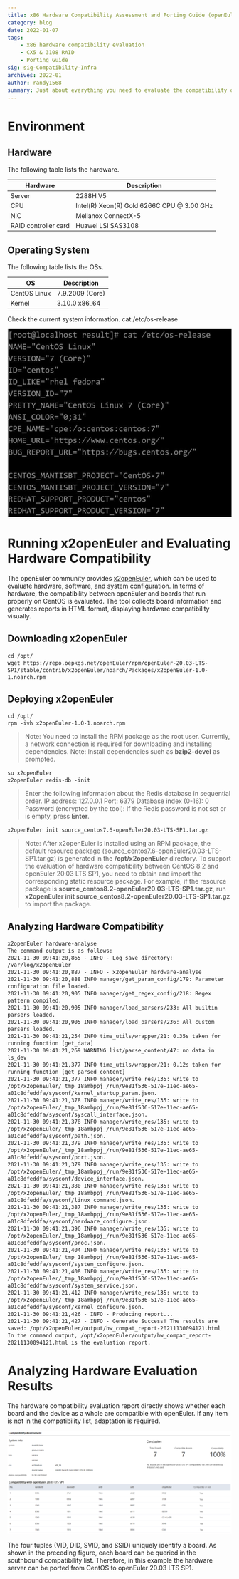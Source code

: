 ```yaml
---
title: x86 Hardware Compatibility Assessment and Porting Guide (openEuler 20.03 LTS SP1)
category: blog 
date: 2022-01-07
tags: 
    - x86 hardware compatibility evaluation
    - CX5 & 3108 RAID
    - Porting Guide
sig: sig-Compatibility-Infra
archives: 2022-01
author: randy1568
summary: Just about everything you need to evaluate the compatibility of x86 hardware (Hi1822 NIC & 3108 RAID controller card)
---
```

# Environment

## Hardware

The following table lists the hardware.

Hardware| Description
----- | ----- 
Server| 2288H V5 
CPU | Intel(R) Xeon(R) Gold 6266C CPU @ 3.00 GHz
NIC| Mellanox ConnectX-5
RAID controller card| Huawei LSI SAS3108

## Operating System

The following table lists the OSs.

OS| Description
----- | ----- 
CentOS Linux| 7.9.2009 (Core) 
Kernel | 3.10.0  x86_64  

Check the current system information.
cat /etc/os-release

<img src="./image/hardware-1.png">

# Running x2openEuler and Evaluating Hardware Compatibility

The openEuler community provides [x2openEuler](https://repo.oepkgs.net/openEuler/rpm/openEuler-20.03-LTS-SP1/stable/contrib/x2openEuler/noarch/Packages/), which can be used to evaluate hardware, software, and system configuration. In terms of hardware, the compatibility between openEuler and boards that run properly on CentOS is evaluated. The tool collects board information and generates reports in HTML format, displaying hardware compatibility visually.

## Downloading x2openEuler

```
cd /opt/
wget https://repo.oepkgs.net/openEuler/rpm/openEuler-20.03-LTS-SP1/stable/contrib/x2openEuler/noarch/Packages/x2openEuler-1.0-1.noarch.rpm
```

## Deploying x2openEuler

```
cd /opt/
rpm -ivh x2openEuler-1.0-1.noarch.rpm
```

> Note: You need to install the RPM package as the root user. Currently, a network connection is required for downloading and installing dependencies.
> Note: Install dependencies such as **bzip2-devel** as prompted.

```
su x2openEuler
x2openEuler redis-db -init
```

> Enter the following information about the Redis database in sequential order. 
> IP address: 127.0.0.1
> Port: 6379
> Database index (0-16): 0
> Password (encrypted by the tool): If the Redis password is not set or is empty, press **Enter**.

```
x2openEuler init source_centos7.6-openEuler20.03-LTS-SP1.tar.gz
```

> Note: After x2openEuler is installed using an RPM package, the default resource package (source_centos7.6-openEuler20.03-LTS-SP1.tar.gz) is generated in the **/opt/x2openEuler** directory.
> To support the evaluation of hardware compatibility between CentOS 8.2 and openEuler 20.03 LTS SP1, you need to obtain and import the corresponding static resource package. For example, if the resource package is **source_centos8.2-openEuler20.03-LTS-SP1.tar.gz**, run **x2openEuler init source_centos8.2-openEuler20.03-LTS-SP1.tar.gz** to import the package.

## Analyzing Hardware Compatibility

    x2openEuler hardware-analyse 
    ‏The command output is as follows:
    2021-11-30 09:41:20,865 - INFO - Log save directory: /var/log/x2openEuler
    2021-11-30 09:41:20,887 - INFO - x2openEuler hardware-analyse
    2021-11-30 09:41:20,888 INFO manager/get_param_config/179: Parameter configuration file loaded.
    2021-11-30 09:41:20,905 INFO manager/get_regex_config/218: Regex pattern compiled.
    2021-11-30 09:41:20,905 INFO manager/load_parsers/233: All builtin parsers loaded.
    2021-11-30 09:41:20,905 INFO manager/load_parsers/236: All custom parsers loaded.
    2021-11-30 09:41:21,254 INFO time_utils/wrapper/21: 0.35s taken for running function [get_data]
    2021-11-30 09:41:21,269 WARNING list/parse_content/47: no data in ls_dev
    2021-11-30 09:41:21,377 INFO time_utils/wrapper/21: 0.12s taken for running function [get_parsed_content]
    2021-11-30 09:41:21,377 INFO manager/write_res/135: write to /opt/x2openEuler/_tmp_18ambppj_/run/9e81f536-517e-11ec-ae65-a01c8dfeddfa/sysconf/kernel_startup_param.json.
    2021-11-30 09:41:21,378 INFO manager/write_res/135: write to /opt/x2openEuler/_tmp_18ambppj_/run/9e81f536-517e-11ec-ae65-a01c8dfeddfa/sysconf/syscall_interface.json.
    2021-11-30 09:41:21,378 INFO manager/write_res/135: write to /opt/x2openEuler/_tmp_18ambppj_/run/9e81f536-517e-11ec-ae65-a01c8dfeddfa/sysconf/path.json.
    2021-11-30 09:41:21,379 INFO manager/write_res/135: write to /opt/x2openEuler/_tmp_18ambppj_/run/9e81f536-517e-11ec-ae65-a01c8dfeddfa/sysconf/port.json.
    2021-11-30 09:41:21,379 INFO manager/write_res/135: write to /opt/x2openEuler/_tmp_18ambppj_/run/9e81f536-517e-11ec-ae65-a01c8dfeddfa/sysconf/device_interface.json.
    2021-11-30 09:41:21,380 INFO manager/write_res/135: write to /opt/x2openEuler/_tmp_18ambppj_/run/9e81f536-517e-11ec-ae65-a01c8dfeddfa/sysconf/linux_command.json.
    2021-11-30 09:41:21,387 INFO manager/write_res/135: write to /opt/x2openEuler/_tmp_18ambppj_/run/9e81f536-517e-11ec-ae65-a01c8dfeddfa/sysconf/hardware_configure.json.
    2021-11-30 09:41:21,396 INFO manager/write_res/135: write to /opt/x2openEuler/_tmp_18ambppj_/run/9e81f536-517e-11ec-ae65-a01c8dfeddfa/sysconf/proc.json.
    2021-11-30 09:41:21,404 INFO manager/write_res/135: write to /opt/x2openEuler/_tmp_18ambppj_/run/9e81f536-517e-11ec-ae65-a01c8dfeddfa/sysconf/system_configure.json.
    2021-11-30 09:41:21,408 INFO manager/write_res/135: write to /opt/x2openEuler/_tmp_18ambppj_/run/9e81f536-517e-11ec-ae65-a01c8dfeddfa/sysconf/system_service.json.
    2021-11-30 09:41:21,412 INFO manager/write_res/135: write to /opt/x2openEuler/_tmp_18ambppj_/run/9e81f536-517e-11ec-ae65-a01c8dfeddfa/sysconf/kernel_configure.json.
    2021-11-30 09:41:21,426 - INFO - Producing report...
    2021-11-30 09:41:21,427 - INFO - Generate Success! The results are saved: /opt/x2openEuler/output/hw_compat_report-20211130094121.html
    In the command output, /opt/x2openEuler/output/hw_compat_report-20211130094121.html is the evaluation report.

# Analyzing Hardware Evaluation Results

The hardware compatibility evaluation report directly shows whether each board and the device as a whole are compatible with openEuler. If any item is not in the compatibility list, adaptation is required.

<img src="./image/hardware-5.png">


The four tuples (VID, DID, SVID, and SSID) uniquely identify a board. As shown in the preceding figure, each board can be queried in the southbound compatibility list. Therefore, in this example the hardware server can be ported from CentOS to openEuler 20.03 LTS SP1.

